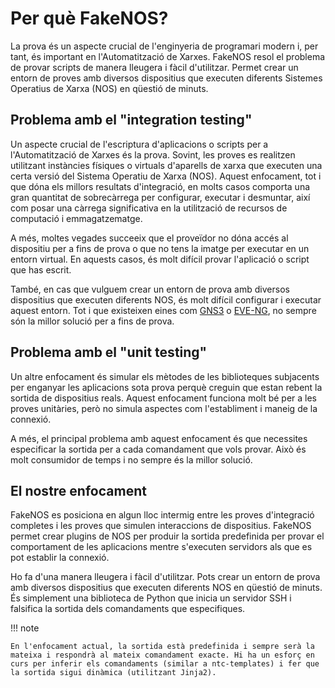 # Per què FakeNOS?

La prova és un aspecte crucial de l'enginyeria de programari modern i, per tant, és important en l'Automatització de Xarxes. FakeNOS resol el problema de provar scripts de manera lleugera i fàcil d'utilitzar. Permet crear un entorn de proves amb diversos dispositius que executen diferents Sistemes Operatius de Xarxa (NOS) en qüestió de minuts.

## Problema amb el "integration testing"

Un aspecte crucial de l'escriptura d'aplicacions o scripts per a l'Automatització de Xarxes és la prova. Sovint, les proves es realitzen utilitzant instàncies físiques o virtuals d'aparells de xarxa que executen una certa versió del Sistema Operatiu de Xarxa (NOS). Aquest enfocament, tot i que dóna els millors resultats d'integració, en molts casos comporta una gran quantitat de sobrecàrrega per configurar, executar i desmuntar, així com posar una càrrega significativa en la utilització de recursos de computació i emmagatzematge.

A més, moltes vegades succeeix que el proveïdor no dóna accés al dispositiu per a fins de prova o que no tens la imatge per executar en un entorn virtual. En aquests casos, és molt difícil provar l'aplicació o script que has escrit.

També, en cas que vulguem crear un entorn de prova amb diversos dispositius que executen diferents NOS, és molt difícil configurar i executar aquest entorn. Tot i que existeixen eines com [GNS3](https://www.gns3.com/) o [EVE-NG](https://www.eve-ng.net/), no sempre són la millor solució per a fins de prova.

## Problema amb el "unit testing"

Un altre enfocament és simular els mètodes de les biblioteques subjacents per enganyar les aplicacions sota prova perquè creguin que estan rebent la sortida de dispositius reals. Aquest enfocament funciona molt bé per a les proves unitàries, però no simula aspectes com l'establiment i maneig de la connexió.

A més, el principal problema amb aquest enfocament és que necessites especificar la sortida per a cada comandament que vols provar. Això és molt consumidor de temps i no sempre és la millor solució.

## El nostre enfocament
FakeNOS es posiciona en algun lloc intermig entre les proves d'integració completes i les proves que simulen interaccions de dispositius. FakeNOS permet crear plugins de NOS per produir la sortida predefinida per provar el comportament de les aplicacions mentre s'executen servidors als que es pot establir la connexió.

Ho fa d'una manera lleugera i fàcil d'utilitzar. Pots crear un entorn de prova amb diversos dispositius que executen diferents NOS en qüestió de minuts. És simplement una biblioteca de Python que inicia un servidor SSH i falsifica la sortida dels comandaments que especifiques.

!!! note

    En l'enfocament actual, la sortida està predefinida i sempre serà la mateixa i respondrà al mateix comandament exacte. Hi ha un esforç en curs per inferir els comandaments (similar a ntc-templates) i fer que la sortida sigui dinàmica (utilitzant Jinja2).